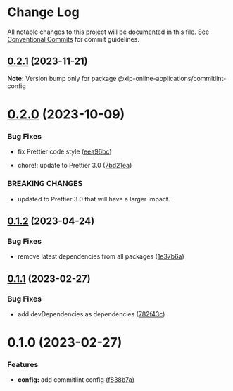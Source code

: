 # Change Log

All notable changes to this project will be documented in this file.
See [Conventional Commits](https://conventionalcommits.org) for commit guidelines.

## [0.2.1](https://github.com/xip-online-applications/configs/compare/@xip-online-applications/commitlint-config@0.2.0...@xip-online-applications/commitlint-config@0.2.1) (2023-11-21)

**Note:** Version bump only for package @xip-online-applications/commitlint-config

# [0.2.0](https://github.com/xip-online-applications/configs/compare/@xip-online-applications/commitlint-config@0.1.2...@xip-online-applications/commitlint-config@0.2.0) (2023-10-09)

### Bug Fixes

- fix Prettier code style ([eea96bc](https://github.com/xip-online-applications/configs/commit/eea96bca13aa050b432a5399702db5a50b290673))

- chore!: update to Prettier 3.0 ([7bd21ea](https://github.com/xip-online-applications/configs/commit/7bd21ea544dc66f5b169d13d47b62130120b71ce))

### BREAKING CHANGES

- updated to Prettier 3.0 that will have a larger impact.

## [0.1.2](https://github.com/xip-online-applications/configs/compare/@xip-online-applications/commitlint-config@0.1.1...@xip-online-applications/commitlint-config@0.1.2) (2023-04-24)

### Bug Fixes

- remove latest dependencies from all packages ([1e37b6a](https://github.com/xip-online-applications/configs/commit/1e37b6ae55a3598b6017cb6a8881a34afb8a2387))

## [0.1.1](https://github.com/xip-online-applications/configs/compare/@xip-online-applications/commitlint-config@0.1.0...@xip-online-applications/commitlint-config@0.1.1) (2023-02-27)

### Bug Fixes

- add devDependencies as dependencies ([782f43c](https://github.com/xip-online-applications/configs/commit/782f43c28614af9376b28998e0ad46868b6dc929))

# 0.1.0 (2023-02-27)

### Features

- **config:** add commitlint config ([f838b7a](https://github.com/xip-online-applications/configs/commit/f838b7a013e45d3c6a58512c40d9114b868a9cab))
